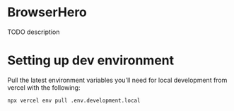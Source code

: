 # BrowserHero

TODO description

# Setting up dev environment

Pull the latest environment variables you'll need for local development from vercel with the following:
```
npx vercel env pull .env.development.local
```